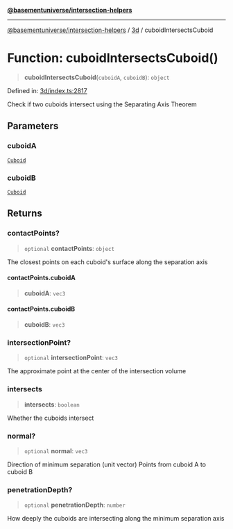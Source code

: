 [**@basementuniverse/intersection-helpers**](../../README.md)

***

[@basementuniverse/intersection-helpers](../../README.md) / [3d](../README.md) / cuboidIntersectsCuboid

# Function: cuboidIntersectsCuboid()

> **cuboidIntersectsCuboid**(`cuboidA`, `cuboidB`): `object`

Defined in: [3d/index.ts:2817](https://github.com/basementuniverse/intersection-helpers/blob/3a364a58f0714fe52065b40529091d774e3a1a50/src/3d/index.ts#L2817)

Check if two cuboids intersect using the Separating Axis Theorem

## Parameters

### cuboidA

[`Cuboid`](../types/type-aliases/Cuboid.md)

### cuboidB

[`Cuboid`](../types/type-aliases/Cuboid.md)

## Returns

### contactPoints?

> `optional` **contactPoints**: `object`

The closest points on each cuboid's surface along the separation axis

#### contactPoints.cuboidA

> **cuboidA**: `vec3`

#### contactPoints.cuboidB

> **cuboidB**: `vec3`

### intersectionPoint?

> `optional` **intersectionPoint**: `vec3`

The approximate point at the center of the intersection volume

### intersects

> **intersects**: `boolean`

Whether the cuboids intersect

### normal?

> `optional` **normal**: `vec3`

Direction of minimum separation (unit vector)
Points from cuboid A to cuboid B

### penetrationDepth?

> `optional` **penetrationDepth**: `number`

How deeply the cuboids are intersecting along the minimum separation axis
